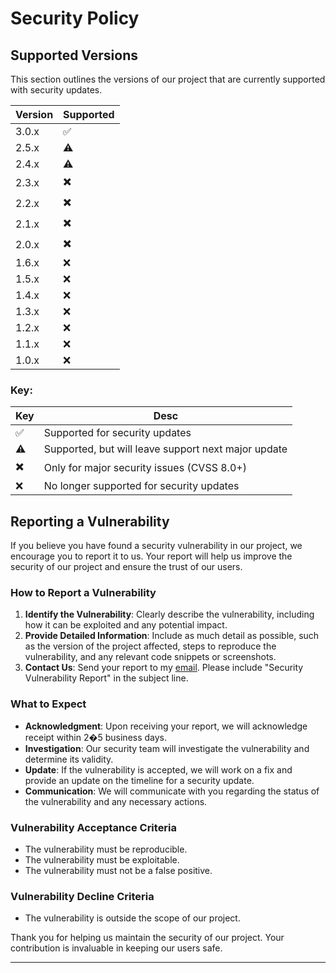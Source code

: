 # Security Policy

## Supported Versions

This section outlines the versions of our project that are currently supported with security updates.

| Version | Supported |
|---------|-----------|
| 3.0.x   | ✅         |
| 2.5.x   | ⚠️        |
| 2.4.x   | ⚠️        |
| 2.3.x   | ✖️        |
| 2.2.x   | ✖️        |
| 2.1.x   | ✖️        |
| 2.0.x   | ✖️        |
| 1.6.x   | ❌         |
| 1.5.x   | ❌         |
| 1.4.x   | ❌         |
| 1.3.x   | ❌         |
| 1.2.x   | ❌         |
| 1.1.x   | ❌         |
| 1.0.x   | ❌         |


### Key:

| Key | Desc                                                |
|-----|-----------------------------------------------------|
| ✅   | Supported for security updates                      |
| ⚠️  | Supported, but will leave support next major update |
| ✖️  | Only for major security issues (CVSS 8.0+)          |
| ❌   | No longer supported for security updates            |

## Reporting a Vulnerability

If you believe you have found a security vulnerability in our project, we encourage you to report it to us. Your report
will help us improve the security of our project and ensure the trust of our users.

### How to Report a Vulnerability

1. **Identify the Vulnerability**: Clearly describe the vulnerability, including how it can be exploited and any
   potential impact.
2. **Provide Detailed Information**: Include as much detail as possible, such as the version of the project affected,
   steps to reproduce the vulnerability, and any relevant code snippets or screenshots.
3. **Contact Us**: Send your report to my [email](mailto:Nirt_12023@outlook.com). Please include "Security Vulnerability
   Report" in the subject line.

### What to Expect

- **Acknowledgment**: Upon receiving your report, we will acknowledge receipt within 2�5 business days.
- **Investigation**: Our security team will investigate the vulnerability and determine its validity.
- **Update**: If the vulnerability is accepted, we will work on a fix and provide an update on the timeline for a
  security update.
- **Communication**: We will communicate with you regarding the status of the vulnerability and any necessary actions.

### Vulnerability Acceptance Criteria

- The vulnerability must be reproducible.
- The vulnerability must be exploitable.
- The vulnerability must not be a false positive.

### Vulnerability Decline Criteria

- The vulnerability is outside the scope of our project.

Thank you for helping us maintain the security of our project. Your contribution is invaluable in keeping our users
safe.

---
